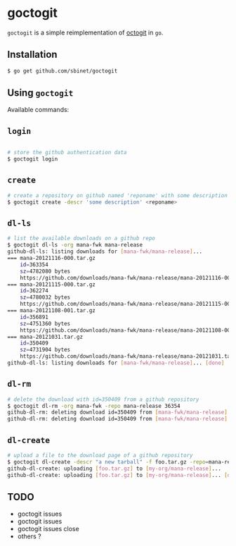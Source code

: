 goctogit
========

``goctogit`` is a simple reimplementation of
[octogit](https://github.com/myusuf3/octogit) in ``go``.

Installation
------------

```sh
$ go get github.com/sbinet/goctogit
```

Using ``goctogit``
------------------

Available commands:

## ``login``
```sh

# store the github authentication data
$ goctogit login
```

## ``create``
```sh
# create a repository on github named 'reponame' with some description
$ goctogit create -descr 'some description' <reponame>
```

## ``dl-ls``
```sh
# list the available downloads on a github repo
$ goctogit dl-ls -org mana-fwk mana-release
github-dl-ls: listing downloads for [mana-fwk/mana-release]...
=== mana-20121116-000.tar.gz
    id=363354
    sz=4782080 bytes
    https://github.com/downloads/mana-fwk/mana-release/mana-20121116-000.tar.gz
=== mana-20121115-000.tar.gz
    id=362274
    sz=4780032 bytes
    https://github.com/downloads/mana-fwk/mana-release/mana-20121115-000.tar.gz
=== mana-20121108-001.tar.gz
    id=356891
    sz=4751360 bytes
    https://github.com/downloads/mana-fwk/mana-release/mana-20121108-001.tar.gz
=== mana-20121031.tar.gz
    id=350409
    sz=4731904 bytes
    https://github.com/downloads/mana-fwk/mana-release/mana-20121031.tar.gz
github-dl-ls: listing downloads for [mana-fwk/mana-release]... [done]
```

## ``dl-rm``
```sh
# delete the download with id=350409 from a github repository
$ goctogit dl-rm -org mana-fwk -repo mana-release 36354
github-dl-rm: deleting download id=350409 from [mana-fwk/mana-release]...
github-dl-rm: deleting download id=350409 from [mana-fwk/mana-release]... [done]
```

## ``dl-create``
```sh
# upload a file to the download page of a github repository
$ goctogit dl-create -descr "a new tarball" -f foo.tar.gz -repo=mana-release -org my-org
github-dl-create: uploading [foo.tar.gz] to [my-org/mana-release]...
github-dl-create: uploading [foo.tar.gz] to [my-org/mana-release]... [done]
```

TODO
----

- goctogit issues
- goctogit issues <number>
- goctogit issues <number> close
- others ?


